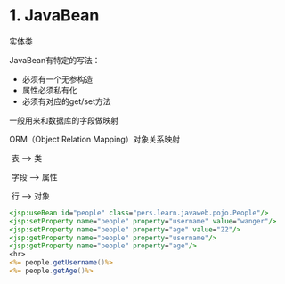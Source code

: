 # 1. JavaBean

实体类

JavaBean有特定的写法：

- 必须有一个无参构造
- 属性必须私有化
- 必须有对应的get/set方法

一般用来和数据库的字段做映射 

ORM（Object Relation Mapping）对象关系映射

​	表 --> 类

​	字段  --> 属性

​	行 --> 对象

```jsp
<jsp:useBean id="people" class="pers.learn.javaweb.pojo.People"/>
<jsp:setProperty name="people" property="username" value="wanger"/>
<jsp:setProperty name="people" property="age" value="22"/>
<jsp:getProperty name="people" property="username"/>
<jsp:getProperty name="people" property="age"/>
<hr>
<%= people.getUsername()%>
<%= people.getAge()%>
```

